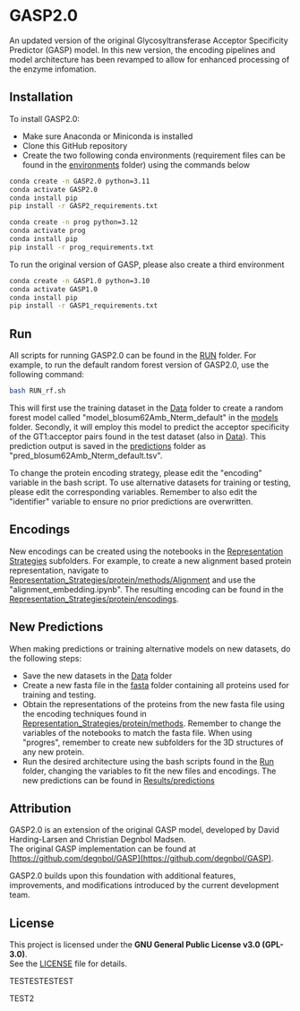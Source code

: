 # GASP2.0
An updated version of the original Glycosyltransferase Acceptor Specificity Predictor (GASP) model. In this new version, the encoding pipelines and model architecture has been revamped to allow for enhanced processing of the enzyme infomation.

## Installation
To install GASP2.0:
- Make sure Anaconda or Miniconda is installed
- Clone this GitHub repository
- Create the two following conda environments (requirement files can be found in the [environments](environments/) folder) using the commands below
```bash
conda create -n GASP2.0 python=3.11
conda activate GASP2.0
conda install pip
pip install -r GASP2_requirements.txt
```
```bash
conda create -n prog python=3.12
conda activate prog
conda install pip
pip install -r prog_requirements.txt
```

To run the original version of GASP, please also create a third environment
```bash
conda create -n GASP1.0 python=3.10
conda activate GASP1.0
conda install pip
pip install -r GASP1_requirements.txt
```

## Run
All scripts for running GASP2.0 can be found in the [RUN](RUN) folder. For example, to run the default random forest version of GASP2.0, use the following command:
```bash
bash RUN_rf.sh
```
This will first use the training dataset in the [Data](Data) folder to create a random forest model called "model_blosum62Amb_Nterm_default" in the [models](Results/models) folder. Secondly, it will employ this model to predict the acceptor specificity of the GT1:acceptor pairs found in the test dataset (also in [Data](Data)). This prediction output is saved in the [predictions](Results/predictions) folder as "pred_blosum62Amb_Nterm_default.tsv".

To change the protein encoding strategy, please edit the "encoding" variable in the bash script. To use alternative datasets for training or testing, please edit the corresponding variables. Remember to also edit the "identifier" variable to ensure no prior predictions are overwritten.

## Encodings
New encodings can be created using the notebooks in the [Representation Strategies](Representation_strategies) subfolders.
For example, to create a new alignment based protein representation, navigate to [Representation_Strategies/protein/methods/Alignment](Representation_Strategies/protein/methods/Alignment) and use the "alignment_embedding.ipynb". The resulting encoding can be found in the [Representation_Strategies/protein/encodings](Representation_Strategies/protein/encodings).

## New Predictions
When making predictions or training alternative models on new datasets, do the following steps:
- Save the new datasets in the [Data](Data) folder
- Create a new fasta file in the [fasta](Data/fasta) folder containing all proteins used for training and testing.
- Obtain the representations of the proteins from the new fasta file using the encoding techniques found in [Representation_Strategies/protein/methods](Representation_strategies/protein/methods/). Remember to change the variables of the notebooks to match the fasta file. When using "progres", remember to create new subfolders for the 3D structures of any new protein.
- Run the desired architecture using the bash scripts found in the [Run](Run) folder, changing the variables to fit the new files and encodings. The new predictions can be found in [Results/predictions](Results/predictions)

## Attribution  
GASP2.0 is an extension of the original GASP model, developed by David Harding-Larsen and Christian Degnbol Madsen.  
The original GASP implementation can be found at [https://github.com/degnbol/GASP](https://github.com/degnbol/GASP).  

GASP2.0 builds upon this foundation with additional features, improvements, and modifications introduced by the current development team.

## License  
This project is licensed under the **GNU General Public License v3.0 (GPL-3.0)**.  
See the [LICENSE](LICENSE) file for details.

TESTESTESTEST

TEST2
